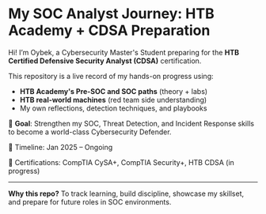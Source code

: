 # My SOC Analyst Journey: HTB Academy + CDSA Preparation

Hi! I’m Oybek, a Cybersecurity Master's Student preparing for the **HTB Certified Defensive Security Analyst (CDSA)** certification.

This repository is a live record of my hands-on progress using:
- **HTB Academy's Pre-SOC and SOC paths** (theory + labs)
- **HTB real-world machines** (red team side understanding)
- My own reflections, detection techniques, and playbooks

🎯 **Goal**: Strengthen my SOC, Threat Detection, and Incident Response skills to become a world-class Cybersecurity Defender.

📅 Timeline: Jan 2025 – Ongoing

📘 Certifications: CompTIA CySA+, CompTIA Security+, HTB CDSA (in progress)

---
**Why this repo?**
To track learning, build discipline, showcase my skillset, and prepare for future roles in SOC environments.

